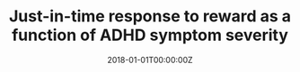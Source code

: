 ---
title: "Just-in-time response to reward as a function of ADHD symptom severity"
authors:
- Clara Pretus
- Marisol Picado
- Josep Antoni Ramos-Quiroga
- Susana Carmona
- Vanesa Richarte
- Jordi Fauquet
- Óscar Vilarroya
date: "2018-01-01T00:00:00Z"
doi: ""
publishDate: "2018-01-01T00:00:00Z"
publication_types: ["2"]
publication: "In *Psychiatry and Clinical Neuroscience*"
tags:
- Otros
featured: false
links:
- name: Link
  url: https://pubmed.ncbi.nlm.nih.gov/29888833/
---